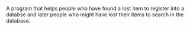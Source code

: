 A program that helps people who have found a lost item to register into a databse and later people who might have lost their items to search in the database.
